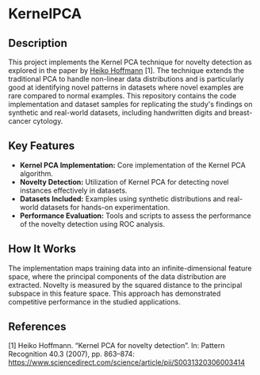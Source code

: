 # KernelPCA

## Description
This project implements the Kernel PCA technique for novelty detection as explored in the paper by [Heiko Hoffmann](#ref) [1]. The technique extends the traditional PCA to handle non-linear data distributions and is particularly good at identifying novel patterns in datasets where novel examples are rare compared to normal examples. This repository contains the code implementation and dataset samples for replicating the study's findings on synthetic and real-world datasets, including handwritten digits and breast-cancer cytology.

## Key Features
* **Kernel PCA Implementation:** Core implementation of the Kernel PCA algorithm.
* **Novelty Detection:** Utilization of Kernel PCA for detecting novel instances effectively in datasets.
* **Datasets Included:** Examples using synthetic distributions and real-world datasets for hands-on experimentation.
* **Performance Evaluation:** Tools and scripts to assess the performance of the novelty detection using ROC analysis.

## How It Works
The implementation maps training data into an infinite-dimensional feature space, where the principal components of the data distribution are extracted. Novelty is measured by the squared distance to the principal subspace in this feature space. This approach has demonstrated competitive performance in the studied applications.


## <a name="ref"> </a> References
[1] Heiko Hoffmann. “Kernel PCA for novelty detection”. In: Pattern Recognition 40.3 (2007), pp. 863–874: https://www.sciencedirect.com/science/article/pii/S0031320306003414
